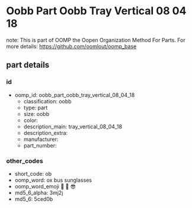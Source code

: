 # Oobb Part Oobb Tray Vertical 08 04 18  

note: This is part of OOMP the Oopen Organization Method For Parts. For more details: https://github.com/oomlout/oomp_base

##  part details





### id
* oomp_id: oobb_part_oobb_tray_vertical_08_04_18
  * classification: oobb
  * type: part
  * size: oobb
  * color: 
  * description_main: tray_vertical_08_04_18
  * description_extra: 
  * manufacturer: 
  * part_number: 

### other_codes
* short_code: ob
* oomp_word: ox bus sunglasses
* oomp_word_emoji :ox: :bus: :sunglasses:
* md5_6_alpha: 3mj2j
* md5_6: 5ced0b